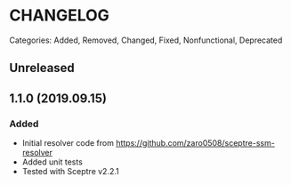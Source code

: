 # CHANGELOG

Categories: Added, Removed, Changed, Fixed, Nonfunctional, Deprecated

## Unreleased

<!--- All unreleased items go here  -->

## 1.1.0 (2019.09.15)

### Added

- Initial resolver code from https://github.com/zaro0508/sceptre-ssm-resolver
- Added unit tests
- Tested with Sceptre v2.2.1
